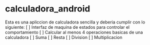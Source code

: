 # calculadora_android
Esta es una apliccion de calculadora sencilla
y deberia cumplir con lo siguiente:
[ ] Interfaz de maquina de estados para controlar el comportamiento
[ ] Calcular al menos 4 operaciones basicas de una calculadora
    [ ] Suma
    [ ] Resta
    [ ] Division
    [ ] Multiplicacion